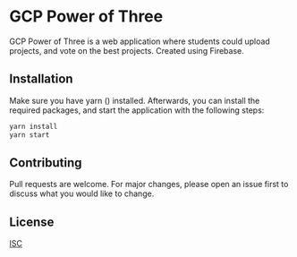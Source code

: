 # GCP Power of Three
<!-- TODO: This is still a work in progress -->
GCP Power of Three is a web application where students could upload projects, and vote on the best projects.
Created using Firebase.

<!-- TODO: Insert Screenshot -->

## Installation

Make sure you have yarn () installed. Afterwards, you can install the required packages, and start the application with the following steps:

```bash
yarn install
yarn start
```

## Contributing
Pull requests are welcome. For major changes, please open an issue first to discuss what you would like to change.

## License
[ISC](https://choosealicense.com/licenses/isc/)